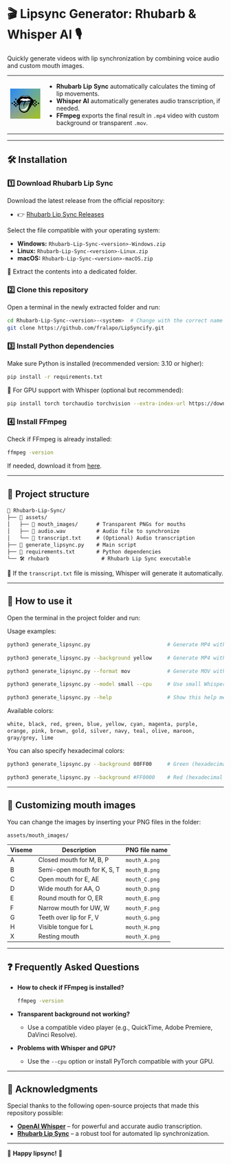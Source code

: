# 🎬 Lipsync Generator: Rhubarb & Whisper AI 🎙️

Quickly generate videos with lip synchronization by combining voice audio and custom mouth images.

<table>
  <tr>
    <td>
      <img src="logo.jpeg" alt="Lipsync Generator Logo" width="120">
    </td>
    <td>
      <ul>
        <li><strong>Rhubarb Lip Sync</strong> automatically calculates the timing of lip movements.</li>
        <li><strong>Whisper AI</strong> automatically generates audio transcription, if needed.</li>
        <li><strong>FFmpeg</strong> exports the final result in <code>.mp4</code> video with custom background or transparent <code>.mov</code>.</li>
      </ul>
    </td>
  </tr>
</table>

---

## 🛠️ Installation

### 1️⃣ Download Rhubarb Lip Sync
Download the latest release from the official repository:
- 👉 [Rhubarb Lip Sync Releases](https://github.com/DanielSWolf/rhubarb-lip-sync/releases)

Select the file compatible with your operating system:
- **Windows:** `Rhubarb-Lip-Sync-<version>-Windows.zip`
- **Linux:** `Rhubarb-Lip-Sync-<version>-Linux.zip`
- **macOS:** `Rhubarb-Lip-Sync-<version>-macOS.zip`

📌 Extract the contents into a dedicated folder.

### 2️⃣ Clone this repository
Open a terminal in the newly extracted folder and run:
```bash
cd Rhubarb-Lip-Sync-<version>-<system>  # Change with the correct name of your folder
git clone https://github.com/fralapo/LipSyncify.git
```

### 3️⃣ Install Python dependencies
Make sure Python is installed (recommended version: 3.10 or higher):
```bash
pip install -r requirements.txt
```

📌 For GPU support with Whisper (optional but recommended):
```bash
pip install torch torchaudio torchvision --extra-index-url https://download.pytorch.org/whl/cu118
```

### 4️⃣ Install FFmpeg
Check if FFmpeg is already installed:
```bash
ffmpeg -version
```
If needed, download it from [here](https://ffmpeg.org/download.html).

---

## 📂 Project structure
```
📁 Rhubarb-Lip-Sync/
├── 📁 assets/
│   ├── 📁 mouth_images/      # Transparent PNGs for mouths
│   ├── 🎵 audio.wav          # Audio file to synchronize
│   └── 📜 transcript.txt     # (Optional) Audio transcription
├── 📝 generate_lipsync.py    # Main script
├── 📜 requirements.txt       # Python dependencies
└── 🛠 rhubarb                 # Rhubarb Lip Sync executable
```

📌 If the `transcript.txt` file is missing, Whisper will generate it automatically.

---

## 🚀 How to use it

Open the terminal in the project folder and run:

Usage examples:
```bash
python3 generate_lipsync.py                         # Generate MP4 with white background
```
```bash
python3 generate_lipsync.py --background yellow     # Generate MP4 with yellow background
```
```bash
python3 generate_lipsync.py --format mov            # Generate MOV with transparency
```
```bash
python3 generate_lipsync.py --model small --cpu     # Use small Whisper model on CPU
```
```bash
python3 generate_lipsync.py --help                  # Show this help message
```

Available colors:
```
white, black, red, green, blue, yellow, cyan, magenta, purple,
orange, pink, brown, gold, silver, navy, teal, olive, maroon,
gray/grey, lime
```

You can also specify hexadecimal colors:
```bash
python3 generate_lipsync.py --background 00FF00     # Green (hexadecimal)
```
```bash
python3 generate_lipsync.py --background #FF0000    # Red (hexadecimal with #)
```

---

## 🎨 Customizing mouth images

You can change the images by inserting your PNG files in the folder:
```
assets/mouth_images/
```

| Viseme | Description | PNG file name |
|--------|-------------|-------------------|
| A | Closed mouth for M, B, P | `mouth_A.png` |
| B | Semi-open mouth for K, S, T | `mouth_B.png` |
| C | Open mouth for E, AE | `mouth_C.png` |
| D | Wide mouth for AA, O | `mouth_D.png` |
| E | Round mouth for O, ER | `mouth_E.png` |
| F | Narrow mouth for UW, W | `mouth_F.png` |
| G | Teeth over lip for F, V | `mouth_G.png` |
| H | Visible tongue for L | `mouth_H.png` |
| X | Resting mouth | `mouth_X.png` |

---

## ❓ Frequently Asked Questions

- **How to check if FFmpeg is installed?**
  ```bash
  ffmpeg -version
  ```

- **Transparent background not working?**
  - Use a compatible video player (e.g., QuickTime, Adobe Premiere, DaVinci Resolve).

- **Problems with Whisper and GPU?**
  - Use the `--cpu` option or install PyTorch compatible with your GPU.

---

## 🙏 **Acknowledgments**

Special thanks to the following open-source projects that made this repository possible:

- [**OpenAI Whisper**](https://github.com/openai/whisper) – for powerful and accurate audio transcription.
- [**Rhubarb Lip Sync**](https://github.com/DanielSWolf/rhubarb-lip-sync) – a robust tool for automated lip synchronization.

---

🎉 **Happy lipsync!** 🚀
